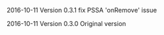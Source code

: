 ﻿2016-10-11    Version 0.3.1
 fix PSSA 'onRemove' issue
  
2016-10-11    Version 0.3.0
Original version